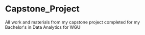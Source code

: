 # Capstone_Project
All work and materials from my capstone project completed for my Bachelor's in Data Analytics for WGU
